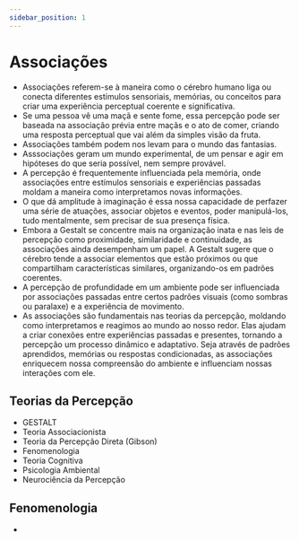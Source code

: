 ```yaml
---
sidebar_position: 1
---
```


# Associações
- Associações referem-se à maneira como o cérebro humano liga ou conecta diferentes estímulos sensoriais, memórias, ou conceitos para criar uma experiência perceptual coerente e significativa.
- Se uma pessoa vê uma maçã e sente fome, essa percepção pode ser baseada na associação prévia entre maçãs e o ato de comer, criando uma resposta perceptual que vai além da simples visão da fruta.
- Associações também podem nos levam para o mundo das fantasias.
- Asssociações geram um mundo experimental, de um pensar e agir em hipóteses do que seria possível, nem sempre provável.
- A percepção é frequentemente influenciada pela memória, onde associações entre estímulos sensoriais e experiências passadas moldam a maneira como interpretamos novas informações.
- O que dá amplitude à imaginação é essa nossa capacidade de perfazer uma série de atuações, associar objetos e eventos, poder manipulá-los, tudo mentalmente, sem precisar de sua presença física.
- Embora a Gestalt se concentre mais na organização inata e nas leis de percepção como proximidade, similaridade e continuidade, as associações ainda desempenham um papel. A Gestalt sugere que o cérebro tende a associar elementos que estão próximos ou que compartilham características similares, organizando-os em padrões coerentes.
- A percepção de profundidade em um ambiente pode ser influenciada por associações passadas entre certos padrões visuais (como sombras ou paralaxe) e a experiência de movimento.
- As associações são fundamentais nas teorias da percepção, moldando como interpretamos e reagimos ao mundo ao nosso redor. Elas ajudam a criar conexões entre experiências passadas e presentes, tornando a percepção um processo dinâmico e adaptativo. Seja através de padrões aprendidos, memórias ou respostas condicionadas, as associações enriquecem nossa compreensão do ambiente e influenciam nossas interações com ele.

## Teorias da Percepção
- GESTALT
- Teoria Associacionista
- Teoria da Percepção Direta (Gibson)
- Fenomenologia
- Teoria Cognitiva
- Psicologia Ambiental
- Neurociência da Percepção

## Fenomenologia
-  
